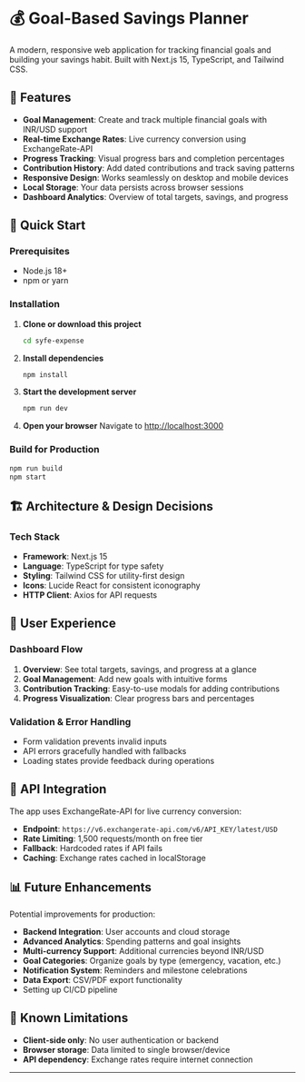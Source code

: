# 💰 Goal-Based Savings Planner

A modern, responsive web application for tracking financial goals and building your savings habit. Built with Next.js 15, TypeScript, and Tailwind CSS.

## 🌟 Features

- **Goal Management**: Create and track multiple financial goals with INR/USD support
- **Real-time Exchange Rates**: Live currency conversion using ExchangeRate-API
- **Progress Tracking**: Visual progress bars and completion percentages
- **Contribution History**: Add dated contributions and track saving patterns
- **Responsive Design**: Works seamlessly on desktop and mobile devices
- **Local Storage**: Your data persists across browser sessions
- **Dashboard Analytics**: Overview of total targets, savings, and progress

## 🚀 Quick Start

### Prerequisites
- Node.js 18+ 
- npm or yarn

### Installation

1. **Clone or download this project**
   ```bash
   cd syfe-expense
   ```

2. **Install dependencies**
   ```bash
   npm install
   ```

3. **Start the development server**
   ```bash
   npm run dev
   ```

4. **Open your browser**
   Navigate to [http://localhost:3000](http://localhost:3000)

### Build for Production

```bash
npm run build
npm start
```

## 🏗️ Architecture & Design Decisions

### Tech Stack
- **Framework**: Next.js 15
- **Language**: TypeScript for type safety
- **Styling**: Tailwind CSS for utility-first design
- **Icons**: Lucide React for consistent iconography
- **HTTP Client**: Axios for API requests

## 📱 User Experience

### Dashboard Flow
1. **Overview**: See total targets, savings, and progress at a glance
2. **Goal Management**: Add new goals with intuitive forms
3. **Contribution Tracking**: Easy-to-use modals for adding contributions
4. **Progress Visualization**: Clear progress bars and percentages

### Validation & Error Handling
- Form validation prevents invalid inputs
- API errors gracefully handled with fallbacks
- Loading states provide feedback during operations

## 🔄 API Integration

The app uses ExchangeRate-API for live currency conversion:
- **Endpoint**: `https://v6.exchangerate-api.com/v6/API_KEY/latest/USD`
- **Rate Limiting**: 1,500 requests/month on free tier
- **Fallback**: Hardcoded rates if API fails
- **Caching**: Exchange rates cached in localStorage

## 📊 Future Enhancements

Potential improvements for production:
- **Backend Integration**: User accounts and cloud storage
- **Advanced Analytics**: Spending patterns and goal insights
- **Multi-currency Support**: Additional currencies beyond INR/USD
- **Goal Categories**: Organize goals by type (emergency, vacation, etc.)
- **Notification System**: Reminders and milestone celebrations
- **Data Export**: CSV/PDF export functionality
- Setting up CI/CD pipeline

## 🐛 Known Limitations

- **Client-side only**: No user authentication or backend
- **Browser storage**: Data limited to single browser/device
- **API dependency**: Exchange rates require internet connection

---
